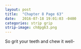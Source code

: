 ```yaml
---
layout: post
title:  "Chapter 8 Page 63"
date:   2016-07-18 19:01:03 -0400
categories: strip grip
strip-image: ch8pg63.png
---
```

So grit your teeth and chew it well-  
